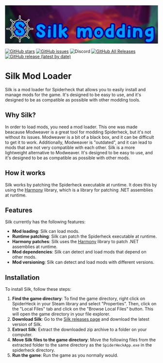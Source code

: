 [![Logo](./banner.png)](https://github.com/SilkModding/Silk/)

[![GitHub stars](https://img.shields.io/github/stars/SilkModding/Silk?style=flat)](https://github.com/SilkModding/Silk/stargazers)
[![GitHub issues](https://img.shields.io/github/issues/SilkModding/Silk)](https://github.com/SilkModding/Silk/issues)
![Discord](https://img.shields.io/discord/1314422173082845204?label=Join%20the%20discord!&link=https%3A%2F%2Fdiscord.gg%2FGGv92crcx3)
[![GitHub All Releases](https://img.shields.io/github/downloads/SilkModding/Silk/total.svg)](https://github.com/SilkModding/Silk/releases)
[![GitHub release (latest by date)](https://img.shields.io/github/v/release/SilkModding/Silk)](https://github.com/SilkModding/Silk/releases/latest)

# Silk Mod Loader

Silk is a mod loader for Spiderheck that allows you to easily install and manage mods for the game. It's designed to be easy to use, and it's designed to be as compatible as possible with other modding tools.

## Why Silk?

In order to load mods, you need a mod loader. This one was made beacause Modweaver is a great tool for
modding Spiderheck, but it's not without its issues. Modweaver is a bit of a black box, and it can be difficult
to get it to work. Additionally, Modweaver is "outdated", and it can lead to mods that are not very
compatible with each other. Silk is a more lightweight alternative to Modweaver. It's designed to be easy to use,
and it's designed to be as compatible as possible with other mods.

## How it works

Silk works by patching the Spiderheck executable at runtime. It does this by using the [Harmony](https://github.com/pardeike/Harmony)
library, which is a library for patching .NET assemblies at runtime.

## Features

Silk currently has the following features:

- **Mod loading**: Silk can load mods.
- **Runtime patching**: Silk can patch the Spiderheck executable at runtime.
- **Harmony patches**: Silk uses the [Harmony](https://github.com/pardeike/Harmony) library to patch .NET assemblies at runtime.
- **Mod dependencies**: Silk can detect and load mods that depend on other mods.
- **Mod versioning**: Silk can detect and load mods with different versions.

## Installation

To install Silk, follow these steps:

1. **Find the game directory**: To find the game directory, right click on SpiderHeck in your Steam library and select "Properties". Then, click on the "Local Files" tab and click on the "Browse Local Files" button. This will open the game directory in your file explorer.
2. **Download Silk**: Go to the [Silk releases page](https://github.com/SilkModding/Silk/releases) and download the latest version of Silk.
3. **Extract Silk**: Extract the downloaded zip archive to a folder on your computer.
4. **Move Silk files to the game directory**: Move the following files from the extracted folder to the same directory as the `SpiderHeckApp.exe` in the spiderheck directory.
5. **Run the game**: Run the game as you normally would.
